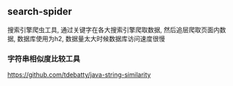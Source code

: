 ## search-spider
搜索引擎爬虫工具, 通过关键字在各大搜索引擎爬取数据, 然后追层爬取页面内数据, 数据库使用为h2, 数据量太大时候数据库访问速度很慢

### 字符串相似度比较工具
https://github.com/tdebatty/java-string-similarity